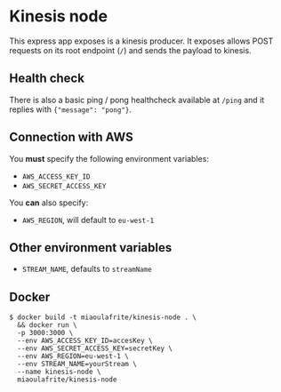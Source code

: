 # Kinesis node

This express app exposes is a kinesis producer.
It exposes allows POST requests on its root endpoint (`/`) and sends the payload to kinesis.

## Health check

There is also a basic ping / pong healthcheck available at `/ping` and it replies with `{"message": "pong"}`.

## Connection with AWS

You **must** specify the following environment variables:

- `AWS_ACCESS_KEY_ID`
- `AWS_SECRET_ACCESS_KEY`

You **can** also specify:

- `AWS_REGION`, will default to `eu-west-1`

## Other environment variables

- `STREAM_NAME`, defaults to `streamName`

## Docker

```console
$ docker build -t miaoulafrite/kinesis-node . \
  && docker run \
  -p 3000:3000 \
  --env AWS_ACCESS_KEY_ID=accesKey \
  --env AWS_SECRET_ACCESS_KEY=secretKey \
  --env AWS_REGION=eu-west-1 \ 
  --env STREAM_NAME=yourStream \
  --name kinesis-node \
  miaoulafrite/kinesis-node 
```
